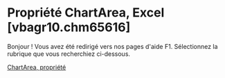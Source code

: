 
# Propriété ChartArea, Excel [vbagr10.chm65616]

Bonjour ! Vous avez été redirigé vers nos pages d'aide F1. Sélectionnez la rubrique que vous recherchiez ci-dessous.

[ChartArea, propriété](http://msdn.microsoft.com/library/1af59d11-2b63-d629-5dae-d9b9d8303ddf%28Office.15%29.aspx)
